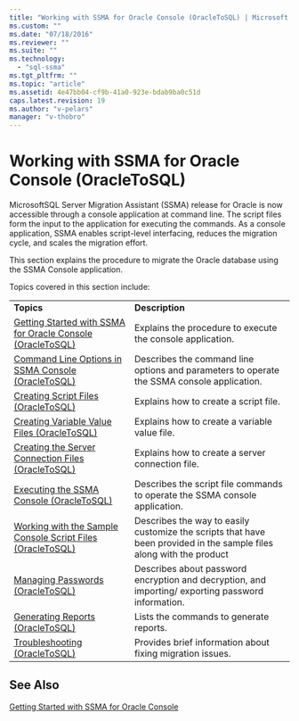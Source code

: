 ```yaml
---
title: "Working with SSMA for Oracle Console (OracleToSQL) | Microsoft Docs"
ms.custom: ""
ms.date: "07/18/2016"
ms.reviewer: ""
ms.suite: ""
ms.technology: 
  - "sql-ssma"
ms.tgt_pltfrm: ""
ms.topic: "article"
ms.assetid: 4e47bb04-cf9b-41a0-923e-bdab9ba0c51d
caps.latest.revision: 19
ms.author: "v-pelars"
manager: "v-thobro"
---
```

# Working with SSMA for Oracle Console (OracleToSQL)
MicrosoftSQL Server Migration Assistant (SSMA) release for Oracle is now accessible through a console application at command line. The script files form the input to the application for executing the commands. As a console application, SSMA enables script-level interfacing, reduces the migration cycle, and scales the migration effort.  
  
This section explains the procedure to migrate the Oracle database using the SSMA Console application.  
  
Topics covered in this section include:  
  
|||  
|-|-|  
|**Topics**|**Description**|  
|[Getting Started with SSMA  for Oracle Console &#40;OracleToSQL&#41;](../../ssma/oracle/getting-started-with-ssma--for-oracle-console--oracletosql-.md)|Explains the procedure to execute the console application.|  
|[Command Line Options in SSMA Console &#40;OracleToSQL&#41;](../../ssma/oracle/command-line-options-in-ssma-console--oracletosql-.md)|Describes the command line options and parameters to operate the SSMA console application.|  
|[Creating Script Files &#40;OracleToSQL&#41;](../../ssma/oracle/creating-script-files--oracletosql-.md)|Explains how to create a script file.|  
|[Creating Variable Value Files &#40;OracleToSQL&#41;](../../ssma/oracle/creating-variable-value-files--oracletosql-.md)|Explains how to create a variable value file.|  
|[Creating the Server Connection Files &#40;OracleToSQL&#41;](../../ssma/oracle/creating-the-server-connection-files--oracletosql-.md)|Explains how to create a server connection file.|  
|[Executing the SSMA Console &#40;OracleToSQL&#41;](../../ssma/oracle/executing-the-ssma-console--oracletosql-.md)|Describes the script file commands to operate the SSMA console application.|  
|[Working with the Sample Console Script Files &#40;OracleToSQL&#41;](../../ssma/oracle/working-with-the-sample-console-script-files--oracletosql-.md)|Describes the way to easily customize the scripts that have been provided in the sample files along with the product|  
|[Managing Passwords &#40;OracleToSQL&#41;](../../ssma/oracle/managing-passwords--oracletosql-.md)|Describes about password encryption and decryption, and importing/ exporting password information.|  
|[Generating Reports &#40;OracleToSQL&#41;](../../ssma/oracle/generating-reports--oracletosql-.md)|Lists the commands to generate reports.|  
|[Troubleshooting &#40;OracleToSQL&#41;](../../ssma/oracle/troubleshooting--oracletosql-.md)|Provides brief information about fixing migration issues.|  
  
## See Also  
[Getting Started with SSMA for Oracle Console](http://msdn.microsoft.com/en-us/667a5e4a-6848-4973-a72d-1287f64718ac)  
  
